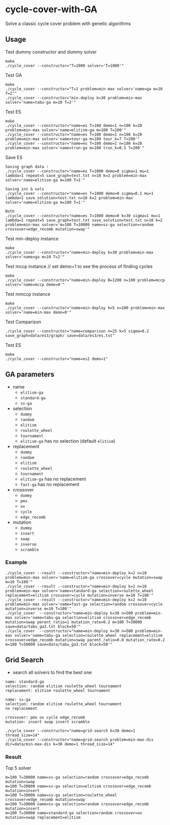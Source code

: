 # cycle-cover-with-GA
Solve a classic cycle cover problem with genetic algorithms

## Usage

Test dummy constructor and dummy solver

```
make
./cycle_cover --constructor="T=1000 solver='T=1000'"
```

Test GA
```
make
./cycle_cover --constructor="T=1 problem=min-max solver='name=ga m=10 T=2'"
./cycle_cover --constructor="min-deploy k=30 problem=min-max solver='name=tabu-ga m=10 T=2'"
```

Test ES

```
make
./cycle_cover --constructor="name=es T=100 demo=1 n=100 k=20 problem=min-max solver='name=elitism-ga m=100 T=200'"
./cycle_cover --constructor="name=es T=100 demo=1 n=100 k=20 problem=min-max solver='name=tour-ga m=100 tour_k=7 T=200'"
./cycle_cover --constructor="name=es T=100 demo=1 n=100 k=20 problem=min-max solver='name=trun-ga m=100 trun_k=0.5 T=200'"
```

Save ES 

```
Saving graph data :
./cycle_cover --constructor="name=es T=1000 demo=0 sigma=1 mu=1 lambda=1 repeat=5 save_graph=test.txt n=10 k=2 problem=min-max solver='name=elitism-ga m=100 T=1'"

Saving ins & sols 
./cycle_cover --constructor="name=es T=1000 demo=0 sigma=0.1 mu=1 lambda=1 save_solution=test.txt n=10 k=2 problem=min-max solver='name=elitism-ga m=100 T=1'"

Both
./cycle_cover --constructor="name=es T=1000 demo=0 k=30 sigma=1 mu=1 lambda=1 repeat=5 save_graph=test.txt save_solution=test.txt n=10 k=2 problem=min-max solver='m=100 T=10000 name=ss-ga selection=random crossover=edge_recomb mutation=swap'"
```

Test min-deploy instance
```
make
./cycle_cover --constructor="name=min-deploy k=30 problem=min-max solver='name=ga m=10 T=2'"
```


Test mccp instance // set demo=1 to see the process of finding cycles 
``` 
make
./cycle_cover --constructor="name=min-deploy B=1200 n=100 problem=mccp solver='name=mccp demo=0'"
```

Test mmccp instance 
``` 
make
./cycle_cover --constructor="name=min-deploy k=5 n=100 problem=min-max solver='name=min-max demo=0'"
```

Test Comparison
```
./cycle_cover --constructor="name=comparison n=25 k=5 sigma=0.2 save_graph=data/es3/graph/ save=data/es3/es.txt"
```

Test ES
```
make
./cycle_cover --constructor="name=es2 demo=1"
```

## GA parameters

- name
    - `elitism-ga`
    - `standard-ga`
    - `ss-ga`
- selection
    - `dummy`
    - `random`
    - `elitism`
    - `roulette_wheel`
    - `tournament`
    - `elitism-ga` has no selection (default `elitism`)
- replacement
    - `dummy`
    - `random`
    - `elitism`
    - `roulette_wheel`
    - `tournament`
    - `elitism-ga` has no replacement
    - `fast-ga` has no replacement
- crossover
    - `dummy`
    - `pmx`
    - `ox`
    - `cycle`
    - `edge_recomb`
- mutation
    - `dummy`
    - `insert`
    - `swap`
    - `inverse`
    - `scramble`

### Example

```
./cycle_cover --result --constructor="name=min-deploy k=2 n=10 problem=min-max solver='name=elitism-ga crossover=cycle mutation=swap m=10 T=100'"
./cycle_cover --result --constructor="name=min-deploy k=2 n=10 problem=min-max solver='name=standard-ga selection=roulette_wheel replacement=elitism crossover=cycle mutation=inverse m=10 T=100'"
./cycle_cover --result --constructor="name=min-deploy k=2 n=10 problem=min-max solver='name=fast-ga selection=random crossover=cycle mutation=inverse m=10 T=100'"
./cycle_cover  --constructor="name=min-deploy k=30 n=500 problem=min-max solver='name=tabu-ga selection=elitism crossover=edge_recomb mutation=swap perent_ratio=1 mutation_rate=0.2 m=100 T=30000 save=data/tabu_ga3.txt block=50'"
./cycle_cover  --constructor="name=min-deploy k=30 n=500 problem=min-max solver='name=tabu-ga selection=roulette_wheel replacement=elitism crossover=edge_recomb mutation=swap parent_ratio=0.8 mutation_rate=0.2 m=100 T=50000 save=data/tabu_ga3.txt block=50'"
```

## Grid Search

- search all solvers to find the best one

```
name: standard-ga
selection: random elitism roulette_wheel tournament
replacement: elitism roulette_wheel tournament

name: ss-ga
selection: random elitism roulette_wheel tournament
no replacement

crossover: pmx ox cycle edge_recomb
mutation: insert swap invert scramble
```

```
./cycle_cover --constructor="name=grid-search k=30 demo=1 thread_size=14"
./cycle_cover --constructor="name=grid-search problem=min-max-dis dir=data/min-max-dis k=30 demo=1 thread_size=14"
```

### Result

Top 5 solver

```
m=100 T=30000 name=ss-ga selection=random crossover=edge_recomb mutation=swap
m=100 T=30000 name=ss-ga selection=elitism crossover=edge_recomb mutation=insert
m=100 T=30000 name=ss-ga selection=roulette_wheel crossover=edge_recomb mutation=swap
m=100 T=30000 name=ss-ga selection=random crossover=edge_recomb mutation=insert
m=100 T=30000 name=standard-ga selection=random crossover=ox mutation=swap replacement=elitism
```